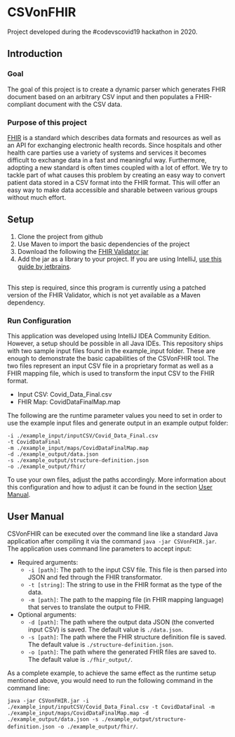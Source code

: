# CSVonFHIR
Project developed during the #codevscovid19 hackathon in 2020.

## Introduction
### Goal
The goal of this project is to create a dynamic parser which generates FHIR document based on an arbitrary CSV input and then populates
a FHIR-compliant document with the CSV data.

### Purpose of this project
[FHIR](https://www.hl7.org/fhir/index.html) is a standard which describes data formats and resources as well as an API for
exchanging electronic health records. 
Since hospitals and other health care parties use a variety of systems and services it becomes difficult to exchange data
in a fast and meaningful way. 
Furthermore, adopting a new standard is often times coupled with a lot of effort. 
We try to tackle part of what causes this problem by creating an easy way to convert patient data stored in a CSV format 
into the FHIR format. 
This will offer an easy way to make data accessible and sharable between various groups without much effort. 

## Setup 
1. Clone the project from github
2. Use Maven to import the basic dependencies of the project
3. Download the following the [FHIR Validator jar](https://github.com/ahdis/cda-core-2.0/releases/download/v0.0.2-dev/org.hl7.fhir.validation.cli.jar) 
4. Add the jar as a library to your project. If you are using IntelliJ, [use this guide by jetbrains](https://www.jetbrains.com/help/idea/library.html#define-a-project-library). 
<br>
This step is required, since this program is currently using a patched version of the FHIR Validator, which is not yet available as a Maven dependency. 

### Run Configuration
This application was developed using IntelliJ IDEA Community Edition. However, a setup should be possible in all Java IDEs.
This repository ships with two sample input files found in the example_input folder. These are enough to demonstrate the basic capabilities of the CSVonFHIR tool.
The two files represent an input CSV file in a proprietary format as well as a FHIR mapping file, which is used to transform the input CSV to the FHIR format.
* Input CSV: Covid_Data_Final.csv
* FHIR Map: CovidDataFinalMap.map

The following are the runtime parameter values you need to set in order to use the example input files and generate output in an example output folder: 
```
-i ./example_input/inputCSV/Covid_Data_Final.csv
-t CovidDataFinal
-m ./example_input/maps/CovidDataFinalMap.map
-d ./example_output/data.json
-s ./example_output/structure-definition.json
-o ./example_output/fhir/
```
To use your own files, adjust the paths accordingly.
More information about this configuration and how to adjust it can be found in the section [User Manual](#UserManual).

## <a name="UserManual"></a>User Manual
CSVonFHIR can be executed over the command line like a standard Java application after compiling it via the command `java -jar CSVonFHIR.jar`.
The application uses command line parameters to accept input:
  - Required arguments:
    - `-i [path]`: The path to the input CSV file. This file is then parsed into JSON and fed through the FHIR transformator.
    - `-t [string]`: The string to use in the FHIR format as the type of the data.
    - `-m [path]`: The path to the mapping file (in FHIR mapping language) that serves to translate the output to FHIR.
  - Optional arguments:
    - `-d [path]`: The path where the output data JSON (the converted input CSV) is saved. The default value is `./data.json`.
    - `-s [path]`: The path where the FHIR structure definition file is saved. The default value is `./structure-definition.json`.
    - `-o [path]`: The path where the generated FHIR files are saved to. The default value is `./fhir_output/`.

As a complete example, to achieve the same effect as the runtime setup mentioned above, you would need to run the following command in the command line:

`java -jar CSVonFHIR.jar -i ./example_input/inputCSV/Covid_Data_Final.csv -t CovidDataFinal -m ./example_input/maps/CovidDataFinalMap.map -d ./example_output/data.json -s ./example_output/structure-definition.json -o ./example_output/fhir/`.


